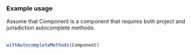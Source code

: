 ### Example usage
Assume that Component is a component that requires both project and jurisdiction autocomplete methods.
<br/><br/>
``` javascript static
withAutocompleteMethods(Component)
```